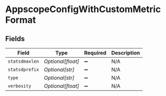 # AppscopeConfigWithCustomMetricFormat


## Fields

| Field              | Type               | Required           | Description        |
| ------------------ | ------------------ | ------------------ | ------------------ |
| `statsdmaxlen`     | *Optional[float]*  | :heavy_minus_sign: | N/A                |
| `statsdprefix`     | *Optional[str]*    | :heavy_minus_sign: | N/A                |
| `type`             | *Optional[str]*    | :heavy_minus_sign: | N/A                |
| `verbosity`        | *Optional[float]*  | :heavy_minus_sign: | N/A                |
